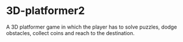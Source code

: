 # 3D-platformer2
A 3D platformer game in which the player has to solve puzzles, dodge obstacles, collect coins and reach to the destination.
